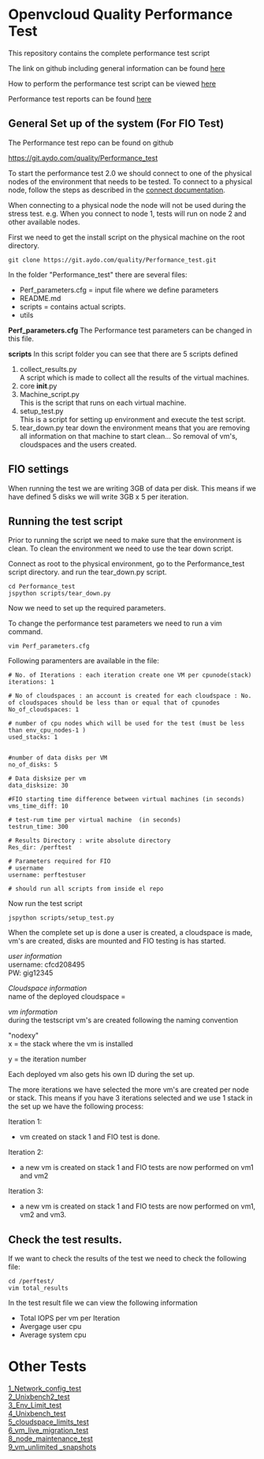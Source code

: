 # Openvcloud Quality Performance Test   
This repository contains the complete performance test script  

The link on github including general information can be found [here](https://github.com/0-complexity/ovcdoc_internal/tree/master/testing/Performance%20test%202.0)


How to perform the performance test script can be viewed [here](https://github.com/0-complexity/ovcdoc_internal/blob/master/testing/Performance%20test%202.0/Set%20up.md) 


Performance test reports can be found [here](https://docs.google.com/document/d/1BiSOzdzidArtnuS9oPSdsCgIGE_VczgYvzTGJ_5ys_I/edit?usp=sharing) 


## General Set up of the system (For FIO Test)
The Performance test repo can be found on github

https://git.aydo.com/quality/Performance_test


To start the performance test 2.0 we should connect to one of the physical nodes of the environment that needs to be tested. To connect to a physical node, follow the steps as described in the [connect documentation](connect.md).

When connecting to a physical node the node will not be used during the stress test. e.g. When you connect to node 1, tests will run on node 2 and other available nodes.

First we need to get the install script on the physical machine on the root directory.
```
git clone https://git.aydo.com/quality/Performance_test.git
```

In the folder "Performance_test" there are several files:
- Perf_parameters.cfg  = input file where we define parameters
- README.md  
- scripts  =  contains actual scripts.
- utils

**Perf_parameters.cfg**
The Performance test parameters can be changed in this file.

**scripts**
In this script folder you can see that there are 5 scripts defined
1. collect_results.py  
A script which is made to collect all the results of the virtual machines.
2. core  __init__.py  
3. Machine_script.py  
This is the script that runs on each virtual machine.
4. setup_test.py  
This is a script for setting up environment and execute the test script.
5. tear_down.py
tear down the environment means that you are removing all information on that machine to start clean... So removal of vm's, cloudspaces and the users created.

## FIO settings
When running the test we are writing 3GB of data per disk. This means if we have defined 5 disks we will write 3GB x 5 per iteration.


## Running the test script
Prior to running the script we need to make sure that the environment is clean. To clean the environment we need to use the tear down script.

Connect as root to the physical environment, go to the Performance_test script directory. and run the tear_down.py script.

```
cd Performance_test
jspython scripts/tear_down.py
```
Now we need to set up the required parameters.

To change the performance test parameters we need to run a vim command.
```
vim Perf_parameters.cfg
```
Following paramenters are available in the file:
```
# No. of Iterations : each iteration create one VM per cpunode(stack)
iterations: 1

# No of cloudspaces : an account is created for each cloudspace : No. of cloudspaces should be less than or equal that of cpunodes
No_of_cloudspaces: 1

# number of cpu nodes which will be used for the test (must be less than env_cpu_nodes-1 )
used_stacks: 1


#number of data disks per VM
no_of_disks: 5

# Data disksize per vm
data_disksize: 30

#FIO starting time difference between virtual machines (in seconds)
vms_time_diff: 10

# test-rum time per virtual machine  (in seconds)
testrun_time: 300

# Results Directory : write absolute directory
Res_dir: /perftest

# Parameters required for FIO
# username
username: perftestuser

# should run all scripts from inside el repo
```
Now run the test script
```
jspython scripts/setup_test.py
```
When the complete set up is done a user is created, a cloudspace is made, vm's are created, disks are mounted and FIO testing is has started.

*user information*  
username: cfcd208495  
PW: gig12345

*Cloudspace information*  
name of the deployed cloudspace =

*vm information*  
during the testscript vm's are created following the naming convention  

"nodexy"   
x = the stack where the vm is installed

y = the iteration number  

Each deployed vm also gets his own ID during the set up.  

The more iterations we have selected the more vm's are created per node or stack. This means if you have 3 iterations selected and we use 1 stack in the set up we have the following process:

Iteration 1:
- vm created on stack 1 and FIO test is done.

Iteration 2:
- a new vm is created on stack 1 and FIO tests are now performed on vm1 and vm2

Iteration 3:
- a new vm is created on stack 1 and FIO tests are now performed on vm1, vm2 and vm3.


## Check the test results.
If we want to check the results of the test we need to check the following file:  
```
cd /perftest/
vim total_results
```
In the test result file we can view the following information
- Total IOPS per vm per Iteration
- Avergage user cpu
- Average system cpu


# Other Tests
[1_Network_config_test](https://github.com/gig-projects/org_quality/issues/258)  
[2_Unixbench2_test](https://github.com/gig-projects/org_quality/issues/259)  
[3_Env_Limit_test](https://github.com/gig-projects/org_quality/issues/256)  
[4_Unixbench_test](https://github.com/gig-projects/org_quality/issues/257)  
[5_cloudspace_limits_test](https://github.com/gig-projects/org_quality/issues/130)  
[6_vm_live_migration_test](https://github.com/gig-projects/org_quality/issues/132)  
[8_node_maintenance_test](https://github.com/gig-projects/org_quality/issues/131)  
[9_vm_unlimited _snapshots]()
 

